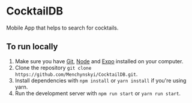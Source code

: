 # CocktailDB

Mobile App that helps to search for cocktails.

## To run locally
1. Make sure you have [Git](https://git-scm.com/), [Node](https://nodejs.org/en/) and [Expo](https://expo.io/) installed on your computer.
2. Clone the repository `git clone https://github.com/Menchynskyi/CocktailDB.git`.
3. Install dependencies with `npm install` or `yarn install` if you're using yarn.
4. Run the development server with `npm run start` or `yarn run start`.